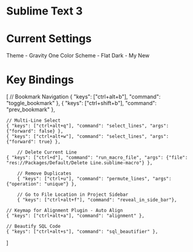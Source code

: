 # Sublime Text 3

# Current Settings
Theme - Gravity One
Color Scheme - Flat Dark - My New

# Key Bindings
[
	// Bookmark Navigation
    	{ "keys": ["ctrl+alt+b"], "command": "toggle_bookmark" },
    	{ "keys": ["ctrl+shift+b"], "command": "prev_bookmark" },

	// Multi-Line Select
	{ "keys": ["ctrl+alt+q"], "command": "select_lines", "args": {"forward": false} },
	{ "keys": ["ctrl+alt+w"], "command": "select_lines", "args": {"forward": true} },
    
    	// Delete Current Line
	{ "keys": ["ctrl+d"], "command": "run_macro_file", "args": {"file": "res://Packages/Default/Delete Line.sublime-macro"} },

    	// Remove Duplicates
    	{ "keys": ["ctrl+u"], "command": "permute_lines", "args": {"operation": "unique"} },

    	// Go to File Location in Project Sidebar
    	{ "keys": ["ctrl+alt+f"], "command": "reveal_in_side_bar"},

	// Keymap for Alignment Plugin - Auto Align
	{ "keys": ["ctrl+alt+a"], "command": "alignment" },

	// Beautify SQL Code
	{ "keys": ["ctrl+alt+s"], "command": "sql_beautifier" },
]

